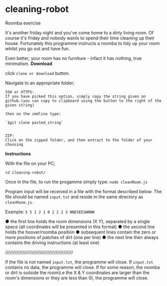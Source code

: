 # cleaning-robot
Roomba exercise

It's another friday night and you've come home to a dirty living room. Of course it's friday and nobody wants to spend their time cleaning up their house. Fortunately this programme instructs a roomba to tidy up your room whilst you go out and have fun. 

Even better, your room has no furniture -  infact it has nothing, true minimalism.
**Download**

click `clone or download` button.

Navigate to an appropriate folder;

    SSH or HTTPS:
    If you have picked this option, simply copy the string given on github.(you can copy to clipboard using the button to the right of the given string)

    then on the cmdline type:

    `$git clone pasted_string`


    ZIP:
    Click on the zipped folder, and then extract to the folder of your choosing


**Instructions**

With the file on your PC; 

`cd cleaning-robot/`

Once in the file, to run the progamme simply type: `node cleanRoom.js`


Program input will be received in a file with the format described below. The file should be named `input.txt` and reside in the same directory as `cleanRoom.js`.

Example:
`5 5
1 2
1 0
2 2
2 3
NNESEESWNWW`

● the first line holds the room dimensions (X Y), separated by a single space (all
coordinates will be presented in this format)
● the second line holds the hoover/roomba position
● subsequent lines contain the zero or more positions of patches of dirt (one per line)
● the next line then always contains the driving instructions (at least one)


///////////////////////////////////////////

If the file is not named `input.txt`, the programme will close.
If `input.txt` contains no data, the programme will close.
If for some reason, the roomba or dirt is outside the room(i.e the X & Y coordinates are larger than the room's dimensions or they are less than 0), the programme will close.